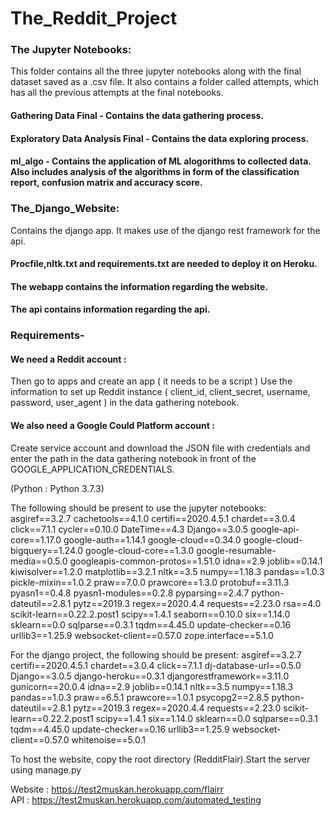 # The_Reddit_Project
 
 ### The Jupyter Notebooks:
This folder contains all the three jupyter notebooks along with the final dataset saved as a .csv file. It also contains a folder called attempts, which has all the previous attempts at the final notebooks.                        
#### Gathering Data Final - Contains the data gathering process.    
#### Exploratory Data Analysis Final - Contains the data exploring process.        
#### ml_algo - Contains the application of ML alogorithms to collected data. Also includes analysis of the algorithms in form of the classification report, confusion matrix and accuracy score.           

### The_Django_Website:           
Contains the django app. It makes use of the django rest framework for the api.              
#### Procfile,nltk.txt and requirements.txt are needed to deploy it on Heroku.             
#### The webapp contains the information regarding the website.          
#### The api contains information regarding the api.            

### Requirements-

#### We need a Reddit account :
Then go to apps and create an app ( it needs to be a script )
Use the information to set up Reddit instance ( client_id, client_secret, username, password, user_agent ) in the data gathering notebook.

#### We also need a Google Could Platform account :
Create service account and download the JSON file with credentials and enter the path in the data gathering notebook in front of the GOOGLE_APPLICATION_CREDENTIALS.

(Python  : Python 3.7.3)

The following should be present to use the jupyter notebooks:
asgiref==3.2.7
cachetools==4.1.0
certifi==2020.4.5.1
chardet==3.0.4
click==7.1.1
cycler==0.10.0
DateTime==4.3
Django==3.0.5
google-api-core==1.17.0
google-auth==1.14.1
google-cloud==0.34.0
google-cloud-bigquery==1.24.0
google-cloud-core==1.3.0
google-resumable-media==0.5.0
googleapis-common-protos==1.51.0
idna==2.9
joblib==0.14.1
kiwisolver==1.2.0
matplotlib==3.2.1
nltk==3.5
numpy==1.18.3
pandas==1.0.3
pickle-mixin==1.0.2
praw==7.0.0
prawcore==1.3.0
protobuf==3.11.3
pyasn1==0.4.8
pyasn1-modules==0.2.8
pyparsing==2.4.7
python-dateutil==2.8.1
pytz==2019.3
regex==2020.4.4
requests==2.23.0
rsa==4.0
scikit-learn==0.22.2.post1
scipy==1.4.1
seaborn==0.10.0
six==1.14.0
sklearn==0.0
sqlparse==0.3.1
tqdm==4.45.0
update-checker==0.16
urllib3==1.25.9
websocket-client==0.57.0
zope.interface==5.1.0

For the django project, the following should be present:
asgiref==3.2.7
certifi==2020.4.5.1
chardet==3.0.4
click==7.1.1
dj-database-url==0.5.0
Django==3.0.5
django-heroku==0.3.1
djangorestframework==3.11.0
gunicorn==20.0.4
idna==2.9
joblib==0.14.1
nltk==3.5
numpy==1.18.3
pandas==1.0.3
praw==6.5.1
prawcore==1.0.1
psycopg2==2.8.5
python-dateutil==2.8.1
pytz==2019.3
regex==2020.4.4
requests==2.23.0
scikit-learn==0.22.2.post1
scipy==1.4.1
six==1.14.0
sklearn==0.0
sqlparse==0.3.1
tqdm==4.45.0
update-checker==0.16
urllib3==1.25.9
websocket-client==0.57.0
whitenoise==5.0.1

To host the website, copy the root directory (RedditFlair).Start the server using manage.py

Website : https://test2muskan.herokuapp.com/flairr  
API : https://test2muskan.herokuapp.com/automated_testing
